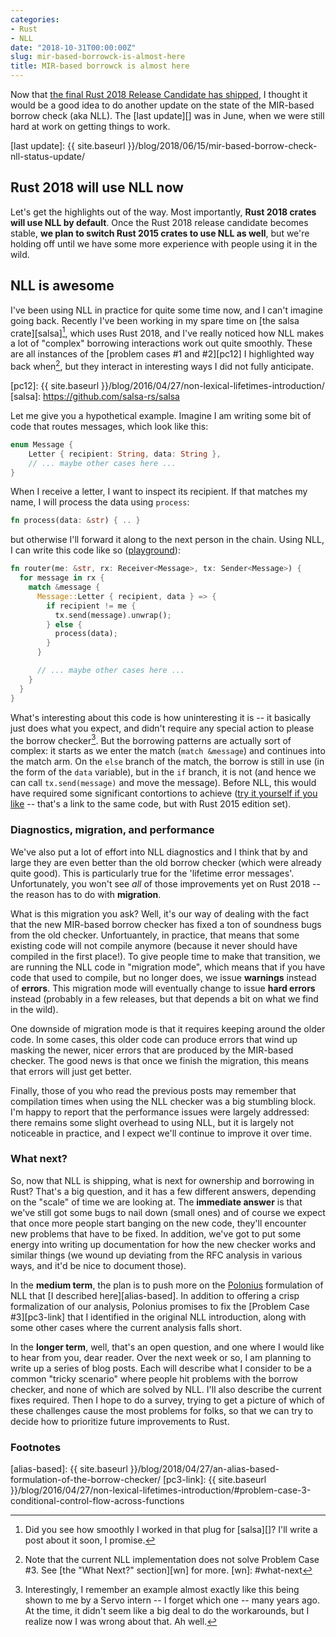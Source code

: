 ```yaml
---
categories:
- Rust
- NLL
date: "2018-10-31T00:00:00Z"
slug: mir-based-borrowck-is-almost-here
title: MIR-based borrowck is almost here
---
```


Now that [the final Rust 2018 Release Candidate has
shipped][rust-blog], I thought it would be a good idea to do another
update on the state of the MIR-based borrow check (aka NLL). The [last
update][] was in June, when we were still hard at work on getting
things to work.

[rust-blog]: https://blog.rust-lang.org/2018/10/30/help-test-rust-2018.html
[last update]: {{ site.baseurl }}/blog/2018/06/15/mir-based-borrow-check-nll-status-update/

## Rust 2018 will use NLL now

Let's get the highlights out of the way. Most importantly, **Rust 2018
crates will use NLL by default**. Once the Rust 2018 release candidate
becomes stable, **we plan to switch Rust 2015 crates to use NLL as
well**, but we're holding off until we have some more experience with
people using it in the wild.

## NLL is awesome

I've been using NLL in practice for quite some time now, and I can't
imagine going back. Recently I've been working in my spare time on
[the salsa crate][salsa][^plug], which uses Rust 2018, and I've really
noticed how NLL makes a lot of "complex" borrowing interactions work
out quite smoothly. These are all instances of the [problem cases #1
and #2][pc12] I highlighted way back when[^pc3], but they interact in
interesting ways I did not fully anticipate.

[pc12]: {{ site.baseurl }}/blog/2016/04/27/non-lexical-lifetimes-introduction/
[salsa]: https://github.com/salsa-rs/salsa
[^plug]: Did you see how smoothly I worked in that plug for [salsa][]? I'll write a post about it soon, I promise.
[^pc3]: Note that the current NLL implementation does not solve Problem Case #3. See [the "What Next?" section][wn] for more.
[wn]: #what-next

Let me give you a hypothetical example. Imagine I am writing some bit
of code that routes messages, which look like this:

```rust
enum Message {
    Letter { recipient: String, data: String },
    // ... maybe other cases here ...
}
```

When I receive a letter, I want to inspect its recipient. If that matches my name,
I will process the data using `process`:

```rust
fn process(data: &str) { .. }
```

but otherwise I'll forward it along to the next person in the
chain. Using NLL, I can write this code like so ([playground][pg1]):

[pg1]: https://play.rust-lang.org/?version=nightly&mode=debug&edition=2018&gist=b8dfafd14113f2933c1b5127c861df44

```rust
fn router(me: &str, rx: Receiver<Message>, tx: Sender<Message>) {
  for message in rx {
    match &message {
      Message::Letter { recipient, data } => {
        if recipient != me {
          tx.send(message).unwrap();
        } else {
          process(data);
        }
      }

      // ... maybe other cases here ...
    }
  }
}
```

What's interesting about this code is how uninteresting it is -- it
basically just does what you expect, and didn't require any special
action to please the borrow checker[^intern]. But the borrowing
patterns are actually sort of complex: it starts as we enter the match
(`match &message`) and continues into the match arm. On the `else`
branch of the match, the borrow is still in use (in the form of the
`data` variable), but in the `if` branch, it is not (and hence we can
call `tx.send(message)` and move the message). Before NLL, this would
have required some significant contortions to achieve ([try it
yourself if you
like](https://play.rust-lang.org/?version=nightly&mode=debug&edition=2015&gist=ee86bacf163aab324692f0297fc05eee)
-- that's a link to the same code, but with Rust 2015 edition set).

[^intern]: Interestingly, I remember an example almost exactly like this being shown to me by a Servo intern -- I forget which one -- many years ago. At the time, it didn't seem like a big deal to do the workarounds, but I realize now I was wrong about that. Ah well.

### Diagnostics, migration, and performance

We've also put a lot of effort into NLL diagnostics and I think that
by and large they are even better than the old borrow checker (which
were already quite good). This is particularly true for the 'lifetime
error messages'.  Unfortunately, you won't see *all* of those
improvements yet on Rust 2018 -- the reason has to do with
**migration**.

What is this migration you ask? Well, it's our way of dealing with the
fact that the new MIR-based borrow checker has fixed a ton of
soundness bugs from the old checker. Unfortuantely, in practice, that
means that some existing code will not compile anymore (because it
never should have compiled in the first place!). To give people time
to make that transition, we are running the NLL code in "migration
mode", which means that if you have code that used to compile, but no
longer does, we issue **warnings** instead of **errors**. This
migration mode will eventually change to issue **hard errors** instead
(probably in a few releases, but that depends a bit on what we find in
the wild).

One downside of migration mode is that it requires keeping around the
older code. In some cases, this older code can produce errors that
wind up masking the newer, nicer errors that are produced by the
MIR-based checker. The good news is that once we finish the migration,
this means that errors will just get better.

<a name="what-next"></a>

Finally, those of you who read the previous posts may remember that
compilation times when using the NLL checker was a big stumbling
block. I'm happy to report that the performance issues were largely
addressed: there remains some slight overhead to using NLL, but it is
largely not noticeable in practice, and I expect we'll continue to
improve it over time.

### What next?

So, now that NLL is shipping, what is next for ownership and borrowing
in Rust? That's a big question, and it has a few different answers,
depending on the "scale" of time we are looking at. The **immediate
answer** is that we've still got some bugs to nail down (small ones)
and of course we expect that once more people start banging on the new
code, they'll encounter new problems that have to be fixed. In
addition, we've got to put some energy into writing up documentation
for how the new checker works and similar things (we wound up
deviating from the RFC analysis in various ways, and it'd be nice to
document those).

In the **medium term**, the plan is to push more on the [Polonius]
formulation of NLL that [I described here][alias-based]. In addition
to offering a crisp formalization of our analysis, Polonius promises
to fix the [Problem Case #3][pc3-link] that I identified in the
original NLL introduction, along with some other cases where the
current analysis falls short.

In the **longer term**, well, that's an open question, and one where I
would like to hear from you, dear reader. Over the next week or so, I
am planning to write up a series of blog posts. Each will describe
what I consider to be a common "tricky scenario" where people hit
problems with the borrow checker, and none of which are solved by NLL.
I'll also describe the current fixes required. Then I hope to do a
survey, trying to get a picture of which of these challenges cause the
most problems for folks, so that we can try to decide how to
prioritize future improvements to Rust.

### Footnotes

[Polonius]: https://github.com/rust-lang-nursery/polonius/
[alias-based]: {{ site.baseurl }}/blog/2018/04/27/an-alias-based-formulation-of-the-borrow-checker/
[pc3-link]: {{ site.baseurl }}/blog/2016/04/27/non-lexical-lifetimes-introduction/#problem-case-3-conditional-control-flow-across-functions

